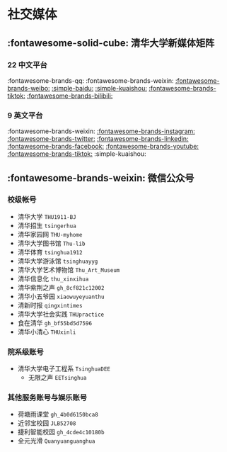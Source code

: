 # 社交媒体

## :fontawesome-solid-cube: 清华大学新媒体矩阵

### 22 中文平台

:fontawesome-brands-qq:
:fontawesome-brands-weixin:
[:fontawesome-brands-weibo:](https://weibo.com/u/1676317545)
[:simple-baidu:](https://author.baidu.com/home/1660738317294452)
[:simple-kuaishou:](https://www.kuaishou.com/profile/3xkrcvd64hz7t6s)
[:fontawesome-brands-tiktok:](https://www.douyin.com/user/MS4wLjABAAAADPpMCOWGL4ujoEiYrjYKjDQsbWr8QBeW321UxLW-T5Q)
[:fontawesome-brands-bilibili:](https://space.bilibili.com/349721082)

### 9 英文平台

:fontawesome-brands-weixin:
[:fontawesome-brands-instagram:](https://instagram.com/tsinghua_uni)
[:fontawesome-brands-twitter:](https://twitter.com/Tsinghua_Uni)
[:fontawesome-brands-linkedin:](https://www.linkedin.com/school/tsinghua-university/)
[:fontawesome-brands-facebook:](https://www.facebook.com/Tsinghua)
[:fontawesome-brands-youtube:](https://youtube.com/@TsinghuaUniversity_official)
[:fontawesome-brands-tiktok:](https://www.tiktok.com/@tsinghua_university)
:simple-kuaishou:

## :fontawesome-brands-weixin: 微信公众号

### 校级帐号

- 清华大学 `THU1911-BJ`
- 清华招生 `tsingerhua`
- 清华家园网 `THU-myhome`
- 清华大学图书馆 `Thu-lib`
- 清华体育 `tsinghua1912`
- 清华大学游泳馆 `tsinghuayyg`
- 清华大学艺术博物馆 `Thu_Art_Museum`
- 清华信息化 `thu_xinxihua`
- 清华紫荆之声 `gh_8cf821c12002`
- 清华小五爷园 `xiaowuyeyuanthu`
- 清新时报 `qingxintimes`
- 清华大学社会实践 `THUpractice`
- 食在清华 `gh_bf55bd5d7596`
- 清华小清心 `THUxinli`

### 院系级账号

- 清华大学电子工程系 `TsinghuaDEE`
    - 无限之声 `EETsinghua`

### 其他服务账号与娱乐账号

- 荷塘雨课堂 `gh_4b0d6150bca8`
- 近邻宝校园 `JLB52708`
- 捷利智能校园 `gh_4cde4c10180b`
- 全元光滑 `Quanyuanguanghua`